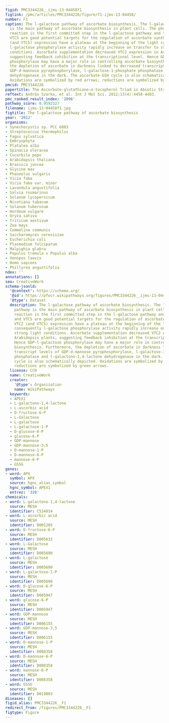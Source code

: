 ```yaml
---
figid: PMC3344226__ijms-13-04458f1
figlink: /pmc/articles/PMC3344226/figure/f1-ijms-13-04458/
number: F1
caption: The l-galactose pathway of ascorbate biosynthesis. The l-galactose pathway
  is the main pathway of ascorbate biosynthesis in plant cells. The phosphorylase
  reaction is the first committed step in the l-galactose pathway and thus VTC2 and
  VTC5 are good potential targets for the regulation of ascorbate synthesis. VTC2
  (and VTC5) expression have a plateau at the beginning of the light cycle, consequently
  l-galactose phosphorylase activity rapidly increase on transfer to strong light
  conditions. Ascorbate supplementation decreased VTC2 expression in Arabidopsis plants,
  suggesting feedback inhibition at the transcriptional level. Hence GDP-l-galactose
  phosphorylase may have a major role in controlling ascorbate biosynthesis. Furthermore,
  the depletion of ascorbate in darkness linked to decreased transcript levels of
  GDP-d-mannose pyrophosphorylase, l-galactose-1-phosphate phosphatase and l-galactono-1,4-lactone
  dehydrogenase in the dark. The ascorbate-GSH cycle is also schematically depicted.
  Oxidations are symbolized by red arrows; reductions are symbolized by green arrows.
pmcid: PMC3344226
papertitle: The Ascorbate-glutathione-α-tocopherol Triad in Abiotic Stress Response.
reftext: András Szarka, et al. Int J Mol Sci. 2012;13(4):4458-4483.
pmc_ranked_result_index: '2096'
pathway_score: 0.9592327
filename: ijms-13-04458f1.jpg
figtitle: The l-galactose pathway of ascorbate biosynthesis
year: '2012'
organisms:
- Synechocystis sp. PCC 6803
- Streptococcus thermophilus
- Fagus sylvatica
- Embryophyta
- Platalea alba
- Spinacia oleracea
- Cucurbita pepo
- Arabidopsis thaliana
- Brassica juncea
- Glycine max
- Phaseolus vulgaris
- Vicia faba
- Vicia faba var. minor
- Lavandula angustifolia
- Salvia rosmarinus
- Solanum lycopersicum
- Nicotiana tabacum
- Solanum tuberosum
- Hordeum vulgare
- Oryza sativa
- Triticum aestivum
- Zea mays
- Commelina communis
- Saccharomyces cerevisiae
- Escherichia coli
- Plasmodium falciparum
- Malpighia glabra
- Populus tremula x Populus alba
- Xenopus laevis
- Homo sapiens
- Phillyrea angustifolia
ndex: ''
annotations: []
seo: CreativeWork
schema-jsonld:
  '@context': https://schema.org/
  '@id': https://pfocr.wikipathways.org/figures/PMC3344226__ijms-13-04458f1.html
  '@type': Dataset
  description: The l-galactose pathway of ascorbate biosynthesis. The l-galactose
    pathway is the main pathway of ascorbate biosynthesis in plant cells. The phosphorylase
    reaction is the first committed step in the l-galactose pathway and thus VTC2
    and VTC5 are good potential targets for the regulation of ascorbate synthesis.
    VTC2 (and VTC5) expression have a plateau at the beginning of the light cycle,
    consequently l-galactose phosphorylase activity rapidly increase on transfer to
    strong light conditions. Ascorbate supplementation decreased VTC2 expression in
    Arabidopsis plants, suggesting feedback inhibition at the transcriptional level.
    Hence GDP-l-galactose phosphorylase may have a major role in controlling ascorbate
    biosynthesis. Furthermore, the depletion of ascorbate in darkness linked to decreased
    transcript levels of GDP-d-mannose pyrophosphorylase, l-galactose-1-phosphate
    phosphatase and l-galactono-1,4-lactone dehydrogenase in the dark. The ascorbate-GSH
    cycle is also schematically depicted. Oxidations are symbolized by red arrows;
    reductions are symbolized by green arrows.
  license: CC0
  name: CreativeWork
  creator:
    '@type': Organization
    name: WikiPathways
  keywords:
  - APEX1
  - L-galactono-1,4-lactone
  - L-ascorbic acid
  - D-fructose-6-P
  - L-Galactose
  - L-galactose
  - L-galactose-1-P
  - D-glucose-6-P
  - glucose-6-P
  - GDP-mannose
  - GDP-mannose-3,5
  - D-mannose-1-P
  - D-mannose-6-P
  - mannose-6-P
  - GSSG
genes:
- word: APX
  symbol: APX
  source: hgnc_alias_symbol
  hgnc_symbol: APEX1
  entrez: '328'
chemicals:
- word: L-galactono-1,4-lactone
  source: MESH
  identifier: C534014
- word: L-ascorbic acid
  source: MESH
  identifier: D001205
- word: D-fructose-6-P
  source: MESH
  identifier: D005632
- word: L-Galactose
  source: MESH
  identifier: D005690
- word: L-galactose
  source: MESH
  identifier: D005690
- word: L-galactose-1-P
  source: MESH
  identifier: D005690
- word: D-glucose-6-P
  source: MESH
  identifier: D005947
- word: glucose-6-P
  source: MESH
  identifier: D005947
- word: GDP-mannose
  source: MESH
  identifier: D006155
- word: GDP-mannose-3,5
  source: MESH
  identifier: D006155
- word: D-mannose-1-P
  source: MESH
  identifier: D008358
- word: D-mannose-6-P
  source: MESH
  identifier: D008358
- word: mannose-6-P
  source: MESH
  identifier: D008358
- word: GSSG
  source: MESH
  identifier: D019803
diseases: []
figid_alias: PMC3344226__F1
redirect_from: /figures/PMC3344226__F1
figtype: Figure
---
```

